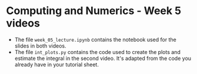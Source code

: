 # Computing and Numerics - Week 5 videos

- The file `week_05_lecture.ipynb` contains the notebook used for the slides in both videos.
- The file `int_plots.py` contains the code used to create the plots and estimate the integral in the second video. It's adapted from the code you already have in your tutorial sheet.
